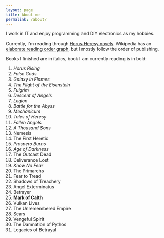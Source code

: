 ```yaml
---
layout: page
title: About me
permalink: /about/
---
```


I work in IT and enjoy programming and DIY electronics as my hobbies.

Currently, I'm reading through
[Horus Heresy novels](http://en.wikipedia.org/wiki/The_Horus_Heresy_%28novels%29).
Wikipedia has an
[elaborate reading order graph](http://en.wikipedia.org/wiki/Horus_Heresy_%28fictional_event%29#/media/File:English_Horus_heresy_spoiler_free_tree.jpg),
but I mostly follow the order of publishing.

Books I finished are in italics, book I am currently reading is in bold:

1. _Horus Rising_
2. _False Gods_
3. _Galaxy in Flames_
4. _The Flight of the Eisenstein_
5. _Fulgrim_
6. _Descent of Angels_
7. _Legion_
8. _Battle for the Abyss_
9. _Mechanicum_
10. _Tales of Heresy_
11. _Fallen Angels_
12. _A Thousand Sons_
13. Nemesis
14. The First Heretic
15. _Prospero Burns_
16. _Age of Darkness_
17. The Outcast Dead
18. Deliverance Lost
19. _Know No Fear_
20. The Primarchs
21. Fear to Tread
22. Shadows of Treachery
23. Angel Exterminatus
24. Betrayer
25. **Mark of Calth**
26. Vulkan Lives
27. The Unremembered Empire
28. Scars
29. Vengeful Spirit
30. The Damnation of Pythos
31. Legacies of Betrayal
